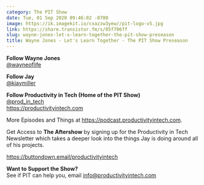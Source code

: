 ```yaml
---
category: The PIT Show
date: Tue, 01 Sep 2020 09:46:02 -0700
image: https://ik.imagekit.io/cxazzw3yew//pit-logo-v5.jpg
link: https://share.transistor.fm/s/05f706ff
slug: wayne-jones-let-s-learn-together-the-pit-show-preseason
title: Wayne Jones - Let's Learn Together - The PIT Show Preseason
---
```


<p><strong>Follow Wayne Jones</strong><br /><a href="https://twitter.com/wayneoflife">@wayneoflife</a></p><p><strong>Follow Jay</strong><br /><a href="https://twitter.com/kjaymiller">@kjaymiller</a></p><p><strong>Follow Productivity in Tech (Home of the PIT Show)</strong><br /><a href="https://twitter.com/prod_in_tech">@prod_in_tech</a><br /><a href="https://productivityintech.com/">https://productivityintech.com</a></p><p>More Episodes and Things at <a href="https://podcast.productivityintech.com/">https://podcast.productivityintech.com</a>.</p><p>Get Access to <strong>The Aftershow</strong> by signing up for the Productivity in Tech Newsletter which takes a deeper look into the things Jay is doing around all of his projects.</p><p><a href="https://buttondown.email/productivityintech">https://buttondown.email/productivityintech</a></p><p><strong>Want to Support the Show?</strong><br />See if PIT can help you, email <a href="mailto:info@productivityintech.com">info@productivityintech.com</a></p>